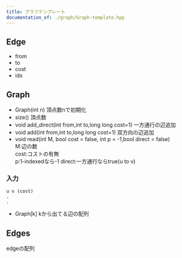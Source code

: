 ```yaml
---
title: グラフテンプレート
documentation_of: ./graph/Graph-template.hpp
---
```

## Edge
- from 
- to
- cost
- idx

## Graph
- Graph(int n) 頂点数nで初期化
- size() 頂点数
- void add_direct(int from,int to,long long cost=1) 一方通行の辺追加
- void add(int from,int to,long long cost=1) 双方向の辺追加
- void read(int M, bool cost = false, int p = -1,bool direct = false)  
M:辺の数  
cost:コストの有無  
p:1-indexedなら-1
direct:一方通行ならtrue(u to v)
### 入力
```
u v (cost)  
.  
.  
```
- Graph[k] kから出てる辺の配列

## Edges
edgeの配列
